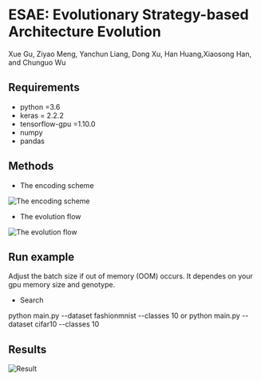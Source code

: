 # ESAE: Evolutionary Strategy-based Architecture Evolution

Xue Gu, Ziyao Meng, Yanchun Liang, Dong Xu, Han Huang,Xiaosong Han, and Chunguo Wu

## Requirements

- python =3.6
- keras = 2.2.2
- tensorflow-gpu =1.10.0
- numpy
- pandas

## Methods

- The encoding scheme

![The encoding scheme](https://github.com/xy-xiaotudou/ESAE/blob/master/method/encoding%20scheme.png)

- The evolution flow

![The evolution flow](https://github.com/xy-xiaotudou/ESAE/blob/master/method/evolution%20flow.png)


## Run example

Adjust the batch size if out of memory (OOM) occurs. It dependes on your gpu memory size and genotype.

- Search

python main.py --dataset fashionmnist --classes 10 
or
python main.py --dataset cifar10 --classes 10 

## Results

![Result](https://github.com/xy-xiaotudou/ESAE/blob/master/method/result.png)

